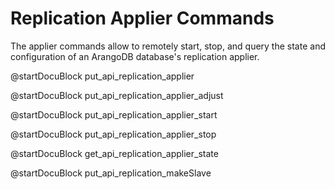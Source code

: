 Replication Applier Commands
============================

The applier commands allow to remotely start, stop, and query the state and 
configuration of an ArangoDB database's replication applier.

<!-- arangod/RestHandler/RestReplicationHandler.cpp -->
@startDocuBlock put_api_replication_applier

<!-- arangod/RestHandler/RestReplicationHandler.cpp -->
@startDocuBlock put_api_replication_applier_adjust

<!-- arangod/RestHandler/RestReplicationHandler.cpp -->
@startDocuBlock put_api_replication_applier_start

<!-- arangod/RestHandler/RestReplicationHandler.cpp -->
@startDocuBlock put_api_replication_applier_stop

<!-- arangod/RestHandler/RestReplicationHandler.cpp -->
@startDocuBlock get_api_replication_applier_state

<!-- arangod/RestHandler/RestReplicationHandler.cpp -->
@startDocuBlock put_api_replication_makeSlave

